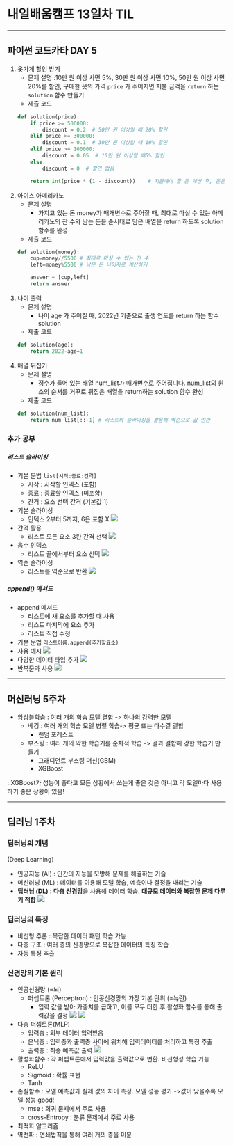 # 내일배움캠프 13일차 TIL 
---
## 파이썬 코드카타 DAY 5
1. 옷가게 할인 받기
   * 문제 설명 :10만 원 이상 사면 5%, 30만 원 이상 사면 10%, 50만 원 이상 사면 20%를 할인, 구매한 옷의 가격 `price` 가 주어지면 지불 금액을 `return` 하는 `solution` 함수 만들기
   * 제출 코드
    ```py
    def solution(price):
        if price >= 500000:
            discount = 0.2  # 50만 원 이상일 때 20% 할인
        elif price >= 300000:
            discount = 0.1  # 30만 원 이상일 때 10% 할인
        elif price >= 100000:
            discount = 0.05  # 10만 원 이상일 때5% 할인
        else:
            discount = 0  # 할인 없음

        return int(price * (1 - discount))    # 지불해야 할 돈 계산 후, 돈은 소수점이하의 개념이 없으므로 정수로 바꾸기
    ```
2. 아이스 아메리카노
   * 문제 설명
     * 가지고 있는 돈 money가 매개변수로 주어질 때, 최대로 마실 수 있는 아메리카노의 잔 수와 남는 돈을 순서대로 담은 배열을 return 하도록 solution 함수를 완성
   * 제출 코드
    ```py
    def solution(money):
        cup=money//5500 # 최대로 마실 수 있는 잔 수
        left=money%5500 # 남은 돈 나머지로 계산하기
    
        answer = [cup,left]
        return answer
    ```
3. 나이 출력
   * 문제 설명
     * 나이 age 가 주어질 때, 2022년 기준으로 출생 연도를 return 하는 함수 solution
   * 제출 코드
    ```py
    def solution(age):
        return 2022-age+1
    ```
4. 배열 뒤집기
   * 문제 설명
     * 정수가 들어 있는 배열 num_list가 매개변수로 주어집니다. num_list의 원소의 순서를 거꾸로 뒤집은 배열을 return하는 solution 함수 완성
   * 제출 코드
    ```py
    def solution(num_list):
        return num_list[::-1] # 리스트의 슬라이싱을 활용해 역순으로 값 반환
    ```
### 추가 공부
##### 리스트 슬라이싱
*  기본 문법 `list[시작:종료:간격]`
    *  시작 : 시작할 인덱스 (포함)
    *  종료 : 종료할 인덱스 (미포함)
    *  간격 : 요소 선택 간격 (기본값 1)
* 기본 슬라이싱
    *  인덱스 2부터 5까지, 6은 포함 X
    ![](img/ListSlicing1.png)
* 간격 활용
    *  리스트 모든 요소 3칸 간격 선택
    ![](img/ListSlicing2.png)
* 음수 인덱스
    * 리스트 끝에서부터 요소 선택
    ![](img/ListSlicing3.png)
* 역순 슬라이싱
    * 리스트를 역순으로 반환
    ![](img/ListSlicing4.png)

##### append() 메서드
  * append 메서드
    * 리스트에 새 요소를 추가할 때 사용
    * 리스트 마지막에 요소 추가
    * 리스트 직접 수정
  * 기본 문법 `리스트이름.append(추가할요소)`
  * 사용 예시
    ![](img/append1.png)
  * 다양한 데이터 타입 추가
  ![](img/append2.png)
  * 반복문과 사용
  ![](img/append3.png)
---
## 머신러닝 5주차

* 앙상블학습 : 여러 개의 학습 모델 결합 -> 하나의 강력한 모델
  * 베깅 : 여러 개의 학습 모델 병렬 학습-> 평균 또는 다수결 결합
    * 랜덤 포레스트
  * 부스팅 : 여러 개의 약한 학습기를 순차적 학습 -> 결과 결합해 강한 학습기 만들기
    * 그래디언트 부스팅 머신(GBM)
    * XGBoost

: XGBoost가 성능이 좋다고 모든 상황에서 쓰는게 좋은 것은 아니고 각 모델마다 사용하기 좋은 상황이 있음!

----
## 딥러닝 1주차
### 딥러닝의 개념
(Deep Learning)
* 인공지능 (AI) : 인간의 지능을 모방해 문제를 해결하는 기술
* 머신러닝 (ML) : 데이터를 이용해 모델 학습, 예측이나 결정을 내리는 기술
* **딥러닝 (DL)** : **다층 신경망**을 사용해 데이터 학습. **대규모 데이터와 복잡한 문제 다루기 적합**
![](img/ML_DL.jpeg)
### 딥러닝의 특징
* 비선형 추론 : 복잡한 데이터 패턴 학습 가능
* 다층 구조 : 여러 층의 신경망으로 복잡한 데이터의 특징 학습
* 자동 특징 추출
### 신경망의 기본 원리
* 인공신경망 (=뇌)
  * 퍼셉트론 (Perceptron) : 인공신경망의 가장 기본 단위 (=뉴런)
    * 입력 값을 받아 가중치를 곱하고, 이를 모두 더한 후 활성화 함수를 통해 출력값을 결정
![](img/perceptron.jpeg)
![](img/perceptron1.jpeg)
* 다층 퍼셉트론(MLP)
  * 입력층 : 외부 데이터 입력받음
  * 은닉층 : 입력층과 출력층 사이에 위치해 입력데이터를 처리하고 특징 추출
  * 출력층 : 최종 예측값 출력
![](img/MLP.jpeg)
* 활성화함수 : 각 퍼셉트론에서 입력값을 출력값으로 변환. 비선형성 학습 가능
  * ReLU
  * Sigmoid : 확률 표현
  * Tanh
* 손실함수 : 모델 예측값과 실제 값의 차이 측정. 모델 성능 평가
  ->값이 낮을수록 모델 성능 good!
  * mse : 회귀 문제에서 주로 사용
  * cross-Entropy : 분류 문제에서 주로 사용
* 최적화 알고리즘
* 역전파 : 연쇄법칙을 통해 여러 개의 층을 미분
